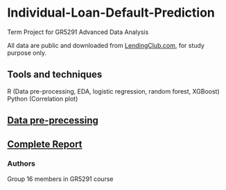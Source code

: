 # Individual-Loan-Default-Prediction
Term Project for GR5291 Advanced Data Analysis

All data are public and downloaded from [LendingClub.com](https://www.lendingclub.com/info/download-data.action), for study purpose only.

## Tools and techniques
R (Data pre-processing, EDA, logistic regression, random forest, XGBoost)  
Python (Correlation  plot)

## [Data pre-precessing](https://github.com/yz3380/Individual-Loan-Default-Prediction/blob/master/Raw_data_processing.pdf)  

## [Complete Report](https://github.com/yz3380/Individual-Loan-Default-Prediction/blob/master/5291_Project_Report.pdf)  

### Authors
Group 16 members in GR5291 course

